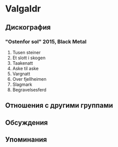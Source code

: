 # Valgaldr



## Дискография

### "Ostenfor sol" 2015, Black Metal

1. Tusen steiner
2. Et slott i skogen
3. Taakenatt
4. Aske til aske
5. Vargnatt
6. Over fjellheimen
7. Slagmark
8. Begravelsesferd


## Отношения с другими группами


## Обсуждения


## Упоминания

